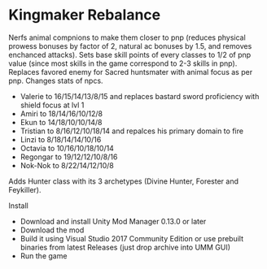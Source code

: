 # Kingmaker Rebalance
Nerfs animal compnions to make them closer to pnp (reduces physical prowess bonuses by factor of 2, natural ac bonuses by 1.5, and removes
enchanced attacks).
Sets base skill points of every classes to 1/2 of pnp value (since most skills in the game correspond to 2-3 skills in pnp).
Replaces favored enemy for Sacred huntsmater with animal focus as per pnp.
Changes stats of npcs.
- Valerie to 16/15/14/13/8/15  and replaces bastard sword proficiency with shield focus at lvl 1
- Amiri to 18/14/16/10/12/8
- Ekun to 14/18/10/10/14/8
- Tristian to 8/16/12/10/18/14 and repalces his primary domain to fire
- Linzi to 8/18/14/14/10/16
- Octavia to 10/16/10/18/10/14
- Regongar to 19/12/12/10/8/16
- Nok-Nok to 8/22/14/12/10/8

Adds Hunter class with its 3 archetypes (Divine Hunter, Forester and Feykiller).

Install
- Download and install Unity Mod Manager﻿﻿ 0.13.0 or later
- Download the mod
- Build it using Visual Studio 2017 Community Edition or use prebuilt binaries from latest Releases (just drop archive into UMM GUI)
- Run the game


